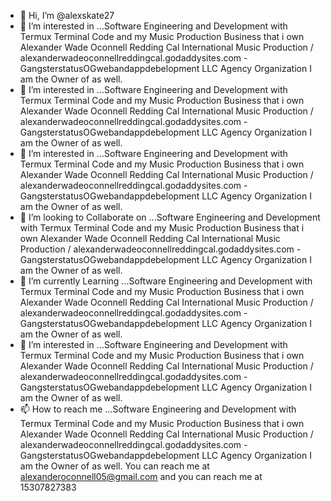 - 👋 Hi, I’m @alexskate27
- 👀 I’m interested in ...Software Engineering and Development with Termux Terminal Code and my Music Production Business that i own Alexander Wade Oconnell Redding Cal International Music Production / alexanderwadeoconnellreddingcal.godaddysites.com - GangsterstatusOGwebandappdebelopment LLC Agency Organization I am the Owner of as well.
- 👀 I’m interested in ...Software Engineering and Development with Termux Terminal Code and my Music Production Business that i own Alexander Wade Oconnell Redding Cal International Music Production / alexanderwadeoconnellreddingcal.godaddysites.com - GangsterstatusOGwebandappdebelopment LLC Agency Organization I am the Owner of as well.
- 👀 I’m interested in ...Software Engineering and Development with Termux Terminal Code and my Music Production Business that i own Alexander Wade Oconnell Redding Cal International Music Production / alexanderwadeoconnellreddingcal.godaddysites.com - GangsterstatusOGwebandappdebelopment LLC Agency Organization I am the Owner of as well.
- 💞️ I’m looking to Collaborate on ...Software Engineering and Development with Termux Terminal Code and my Music Production Business that i own Alexander Wade Oconnell Redding Cal International Music Production / alexanderwadeoconnellreddingcal.godaddysites.com - GangsterstatusOGwebandappdebelopment LLC Agency Organization I am the Owner of as well.
- 🌱 I’m currently Learning ...Software Engineering and Development with Termux Terminal Code and my Music Production Business that i own Alexander Wade Oconnell Redding Cal International Music Production / alexanderwadeoconnellreddingcal.godaddysites.com - GangsterstatusOGwebandappdebelopment LLC Agency Organization I am the Owner of as well.
- 👀 I’m interested in ...Software Engineering and Development with Termux Terminal Code and my Music Production Business that i own Alexander Wade Oconnell Redding Cal International Music Production / alexanderwadeoconnellreddingcal.godaddysites.com - GangsterstatusOGwebandappdebelopment LLC Agency Organization I am the Owner of as well.
- 📫 How to reach me ...Software Engineering and Development with Termux Terminal Code and my Music Production Business that i own Alexander Wade Oconnell Redding Cal International Music Production / alexanderwadeoconnellreddingcal.godaddysites.com - GangsterstatusOGwebandappdebelopment LLC Agency Organization I am the Owner of as well. You can reach me at alexanderoconnell05@gmail.com and you can reach me at 15307827383
<!---
alexskate27/alexskate27 is a ✨ special ✨ repository because its `README.md` (this file) appears on your GitHub profile.
You can click the Preview link to take a look at your changes.
--->
